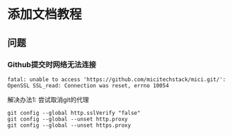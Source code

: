 # 添加文档教程

## 问题 

### Github提交时网络无法连接
```
fatal: unable to access 'https://github.com/micitechstack/mici.git/': OpenSSL SSL_read: Connection was reset, errno 10054
```
解决办法1:
尝试取消git的代理
```shell
git config --global http.sslVerify "false"
git config --global --unset http.proxy
git config --global --unset https.proxy
```